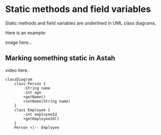 # Static methods and field variables

Static methods and field variables are underlined in UML class diagrams.

Here is an example:

image here...

## Marking something static in Astah

video here..

```mermaid
classDiagram
    class Person {
        -String name
        -int age
        +getName()
        +setName(String name)
    }
    class Employee {
        -int employeeId
        +getEmployeeId()
    }
    Person <|-- Employee
```